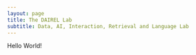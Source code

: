 ```yaml
---
layout: page
title: The DAIREL Lab
subtitle: Data, AI, Interaction, Retrieval and Language Lab
---
```


Hello World!
